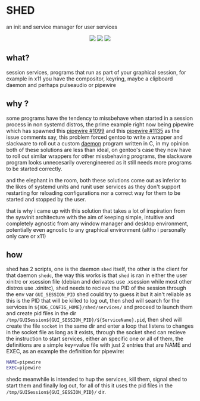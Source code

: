 # SHED

an init and service manager for user services


<p align="center">
<a href="https://github.com/eylles/shed" alt="GitHub"><img src="https://img.shields.io/badge/Github-2B3137?style=for-the-badge&logo=Github&logoColor=FFFFFF"></a>
<a href="https://gitlab.com/eylles/shed" alt="GitLab"><img src="https://img.shields.io/badge/Gitlab-380D75?style=for-the-badge&logo=Gitlab"></a>
<a href="https://codeberg.org/eylles/shed" alt="CodeBerg"><img src="https://img.shields.io/badge/Codeberg-2185D0?style=for-the-badge&logo=codeberg&logoColor=F2F8FC"></a>
</p>

## what?

session services, programs that run as part of your graphical session, for example in x11 you have the compositor, keyring, maybe a clipboard daemon and perhaps pulseaudio or pipewire


## why ?

some programs have the tendency to missbehave when started in a session process in non systemd distros, the prime example right now being pipewire which has spawned this [pipewire #1099](https://gitlab.freedesktop.org/pipewire/pipewire/-/issues/1099) and this [pipewire #1135](https://gitlab.freedesktop.org/pipewire/pipewire/-/issues/1135) as the issue comments say, this problem forced gentoo to write a wrapper and slackware to roll out a custom [daemon](https://github.com/raforg/daemon) program written in C, in my opinion both of these solutions are less than ideal, on gentoo's case they now have to roll out similar wrappers for other missbehaving programs, the slackware program looks unnecesarily overengineered as it still needs more programs to be started correctly.

and the elephant in the room, both these solutions come out as inferior to the likes of systemd units and runit user services as they don't support restarting for reloading configurations nor a correct way for them to be started and stopped by the user.

that is why i came up with this solution that takes a lot of inspiration from the sysvinit architecture with the aim of keeping simple, intuitive and completely agnostic from any window manager and desktop environment, potentially even agnostic to any graphical environment (altho i personally only care or x11)

## how

shed has 2 scripts, one is the daemon `shed` itself, the other is the client for that daemon `shedc`, the way this works is that `shed` is ran in either the user xinitrc or xsession file (debian and derivates use .xsession while most other distros use .xinitrc), shed needs to recieve the PID of the session through the env var `GUI_SESSION_PID` shed could try to guess it but it ain't reliable as this is the PID that will be killed to log out, then shed will search for the services in `${XDG_CONFIG_HOME}/shed/services/` and proceed to launch them and create pid files in the dir `/tmp/GUISession${GUI_SESSION_PID}/${ServiceName}.pid`, then shed will create the file `socket` in the same dir and enter a loop that listens to changes in the socket file as long as it exists, through the socket shed can recieve the instruction to start services, either an specific one or all of them, the definitions are a simple key=value file with just 2 entries that are NAME and EXEC, as an example the definition for pipewire:
```sh
NAME=pipewire
EXEC=pipewire
```

shedc meanwhile is intended to hup the services, kill them, signal shed to start them and finally log out, for all of this it uses the pid files in the `/tmp/GUISession${GUI_SESSION_PID}/` dir.
